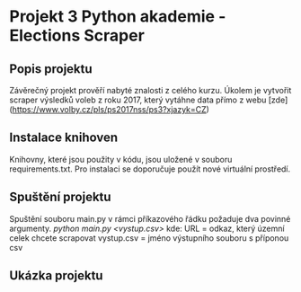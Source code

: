 # Projekt 3 Python akademie - Elections Scraper

## Popis projektu
Závěrečný projekt prověří nabyté znalosti z celého kurzu. Úkolem je vytvořit scraper výsledků voleb z roku 2017, který vytáhne data přímo z webu [zde]
(https://www.volby.cz/pls/ps2017nss/ps3?xjazyk=CZ)

## Instalace knihoven

Knihovny, které jsou použity v kódu, jsou uložené v souboru requirements.txt. Pro instalaci se doporučuje použít nové virtuální prostředí.

## Spuštění projektu
Spuštění souboru main.py v rámci příkazového řádku požaduje dva povinné argumenty. 
*python main.py <URL> <vystup.csv>*
kde:
URL = odkaz, který územní celek chcete scrapovat
vystup.csv = jméno výstupního souboru s příponou csv

## Ukázka projektu
